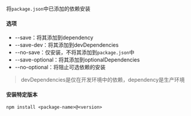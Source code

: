 将`package.json`中已添加的依赖安装
#### 选项
- --save：将其添加到dependency
- --save-dev：将其添加到devDependencies
- --no-save：仅安装，不将其添加到`package.json`中
- --save-optional：将其添加到optionalDependencies
- --no-optional：将阻止可选依赖的安装
>devDependencies是仅在开发环境中的依赖，dependency是生产环境
#### 安装特定版本
`npm install <package-name>@<version>`